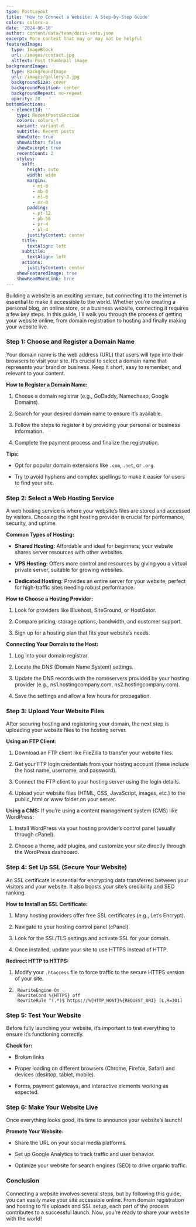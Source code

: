 ```yaml
---
type: PostLayout
title: 'How to Connect a Website: A Step-by-Step Guide'
colors: colors-a
date: '2024-06-10'
author: content/data/team/doris-soto.json
excerpt: More context that may or may not be helpful
featuredImage:
  type: ImageBlock
  url: /images/contact.jpg
  altText: Post thumbnail image
backgroundImage:
  type: BackgroundImage
  url: /images/gallery-3.jpg
  backgroundSize: cover
  backgroundPosition: center
  backgroundRepeat: no-repeat
  opacity: 20
bottomSections:
  - elementId: ''
    type: RecentPostsSection
    colors: colors-f
    variant: variant-d
    subtitle: Recent posts
    showDate: true
    showAuthor: false
    showExcerpt: true
    recentCount: 2
    styles:
      self:
        height: auto
        width: wide
        margin:
          - mt-0
          - mb-0
          - ml-0
          - mr-0
        padding:
          - pt-12
          - pb-56
          - pr-4
          - pl-4
        justifyContent: center
      title:
        textAlign: left
      subtitle:
        textAlign: left
      actions:
        justifyContent: center
    showFeaturedImage: true
    showReadMoreLink: true
---
```

Building a website is an exciting venture, but connecting it to the internet is essential to make it accessible to the world. Whether you’re creating a personal blog, an online store, or a business website, connecting it requires a few key steps. In this guide, I’ll walk you through the process of getting your website online, from domain registration to hosting and finally making your website live.

### Step 1: Choose and Register a Domain Name

Your domain name is the web address (URL) that users will type into their browsers to visit your site. It’s crucial to select a domain name that represents your brand or business. Keep it short, easy to remember, and relevant to your content.

**How to Register a Domain Name:**

1.  Choose a domain registrar (e.g., GoDaddy, Namecheap, Google Domains).

2.  Search for your desired domain name to ensure it’s available.

3.  Follow the steps to register it by providing your personal or business information.

4.  Complete the payment process and finalize the registration.

**Tips:**

*   Opt for popular domain extensions like `.com`, `.net`, or `.org`.

*   Try to avoid hyphens and complex spellings to make it easier for users to find your site.

### Step 2: Select a Web Hosting Service

A web hosting service is where your website’s files are stored and accessed by visitors. Choosing the right hosting provider is crucial for performance, security, and uptime.

**Common Types of Hosting:**

*   **Shared Hosting:** Affordable and ideal for beginners; your website shares server resources with other websites.

*   **VPS Hosting:** Offers more control and resources by giving you a virtual private server, suitable for growing websites.

*   **Dedicated Hosting:** Provides an entire server for your website, perfect for high-traffic sites needing robust performance.

**How to Choose a Hosting Provider:**

1.  Look for providers like Bluehost, SiteGround, or HostGator.

2.  Compare pricing, storage options, bandwidth, and customer support.

3.  Sign up for a hosting plan that fits your website’s needs.

**Connecting Your Domain to the Host:**

1.  Log into your domain registrar.

2.  Locate the DNS (Domain Name System) settings.

3.  Update the DNS records with the nameservers provided by your hosting provider (e.g., ns1.hostingcompany.com, ns2.hostingcompany.com).

4.  Save the settings and allow a few hours for propagation.

### Step 3: Upload Your Website Files

After securing hosting and registering your domain, the next step is uploading your website files to the hosting server.

**Using an FTP Client:**

1.  Download an FTP client like FileZilla to transfer your website files.

2.  Get your FTP login credentials from your hosting account (these include the host name, username, and password).

3.  Connect the FTP client to your hosting server using the login details.

4.  Upload your website files (HTML, CSS, JavaScript, images, etc.) to the public\_html or www folder on your server.

**Using a CMS:**
If you’re using a content management system (CMS) like WordPress:

1.  Install WordPress via your hosting provider’s control panel (usually through cPanel).

2.  Choose a theme, add plugins, and customize your site directly through the WordPress dashboard.

### Step 4: Set Up SSL (Secure Your Website)

An SSL certificate is essential for encrypting data transferred between your visitors and your website. It also boosts your site’s credibility and SEO ranking.

**How to Install an SSL Certificate:**

1.  Many hosting providers offer free SSL certificates (e.g., Let’s Encrypt).

2.  Navigate to your hosting control panel (cPanel).

3.  Look for the SSL/TLS settings and activate SSL for your domain.

4.  Once installed, update your site to use HTTPS instead of HTTP.

**Redirect HTTP to HTTPS:**

1.  Modify your `.htaccess` file to force traffic to the secure HTTPS version of your site.

2.      RewriteEngine On
        RewriteCond %{HTTPS} off
        RewriteRule ^(.*)$ https://%{HTTP_HOST}%{REQUEST_URI} [L,R=301]

### Step 5: Test Your Website

Before fully launching your website, it’s important to test everything to ensure it’s functioning correctly.

**Check for:**

*   Broken links

*   Proper loading on different browsers (Chrome, Firefox, Safari) and devices (desktop, tablet, mobile).

*   Forms, payment gateways, and interactive elements working as expected.

### Step 6: Make Your Website Live

Once everything looks good, it’s time to announce your website’s launch!

**Promote Your Website:**

*   Share the URL on your social media platforms.

*   Set up Google Analytics to track traffic and user behavior.

*   Optimize your website for search engines (SEO) to drive organic traffic.

### Conclusion

Connecting a website involves several steps, but by following this guide, you can easily make your site accessible online. From domain registration and hosting to file uploads and SSL setup, each part of the process contributes to a successful launch. Now, you’re ready to share your website with the world!

